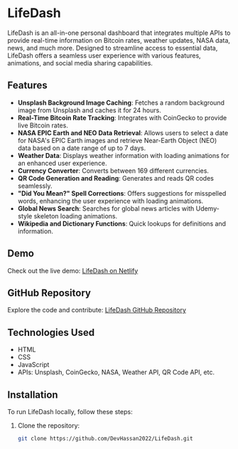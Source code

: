 # LifeDash

LifeDash is an all-in-one personal dashboard that integrates multiple APIs to provide real-time information on Bitcoin rates, weather updates, NASA data, news, and much more. Designed to streamline access to essential data, LifeDash offers a seamless user experience with various features, animations, and social media sharing capabilities.

## Features

- **Unsplash Background Image Caching**: Fetches a random background image from Unsplash and caches it for 24 hours.
- **Real-Time Bitcoin Rate Tracking**: Integrates with CoinGecko to provide live Bitcoin rates.
- **NASA EPIC Earth and NEO Data Retrieval**: Allows users to select a date for NASA's EPIC Earth images and retrieve Near-Earth Object (NEO) data based on a date range of up to 7 days.
- **Weather Data**: Displays weather information with loading animations for an enhanced user experience.
- **Currency Converter**: Converts between 169 different currencies.
- **QR Code Generation and Reading**: Generates and reads QR codes seamlessly.
- **"Did You Mean?" Spell Corrections**: Offers suggestions for misspelled words, enhancing the user experience with loading animations.
- **Global News Search**: Searches for global news articles with Udemy-style skeleton loading animations.
- **Wikipedia and Dictionary Functions**: Quick lookups for definitions and information.

## Demo

Check out the live demo: [LifeDash on Netlify](https://lifedashapi.netlify.app/)

## GitHub Repository

Explore the code and contribute: [LifeDash GitHub Repository](https://github.com/DevHassan2022/LifeDash)

## Technologies Used

- HTML
- CSS
- JavaScript
- APIs: Unsplash, CoinGecko, NASA, Weather API, QR Code API, etc.

## Installation

To run LifeDash locally, follow these steps:

1. Clone the repository:
   ```bash
   git clone https://github.com/DevHassan2022/LifeDash.git
